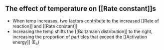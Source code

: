 ## The effect of temperature on [[Rate constant]]s
- When temp increases, two factors contribute to the increased [[Rate of reaction]] and [[Rate constant]]
- Increasing the temp shifts the [[Boltzmann distribution]] to the right, increasing the proportion of particles that exceed the [[Activation energy]] (E<sub>a</sub>)
